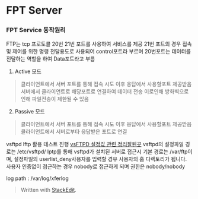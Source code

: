 # FPT Server

### FPT Service 동작원리
FTP는 tcp 프로토콜 20번 21번 포트를 사용하여 서비스를 제공
21번 포트의 경우 접속 및 제어를 위한 명령 전달용도로 사용되어 control포트라 부르며
20번포트는 데이터를 전달하는 역할을 하여 Data포트라고 부름

1. Active 모드
> 클라이언트에서 서버 포트를 통해 접속 시도 이후 응답에서 사용할포트 제공받음
	서버에서 클라이언트로 해당포트로 연결하여 데이터 전송
	이로인해 방화벽으로인해 파일전송이 제한될 수 있음
2. Passive 모드
> 클라이언트에서 서버 포트를 통해 접속 시도 이후 응답에서 사용할포트 제공받음
	클라이언트에서 서버로부타 응답받은 포트로 연결

vsftpd lftp 활용 테스트 진행
[vsFTPD 설정값 관련 정리잘된곳](https://blog.innern.net/16)
vsftpd의 설정파일 경로는 /etc/vsftpd/
lptp를 통해 vsftpd가 설치된 서버로 접근시 기본 경로는 /var/ftp이며, 설정파일의 userlist_deny사용자를 입력할 경우 사용자의 홈 디렉토리가 됩니다.
사용자 인증없이 접근하는 경우 nobody로 접근하게 되며 권한은 nobody/nobody

log path : /var/log/xferlog

> Written with [StackEdit](https://stackedit.io/).
<!--stackedit_data:
eyJoaXN0b3J5IjpbLTE2MzIzMTEwOTIsLTE3MTg2NjUzMjQsOT
I2NTk0NjAyLC02MTUxODEyOTEsLTE0NDg0Mzc2NzFdfQ==
-->